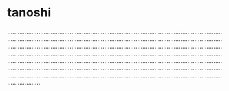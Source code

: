 # tanoshi

.......................................................................................................................................................................................................................................................................................................................................................................................................................................................................................................................................................................................................................................................................................................................................................................................................................................................................................................................